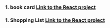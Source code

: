 ### 1. book card <a href="https://react-project-nu-roan.vercel.app/">Link to the React project</a>

### 1. Shopping List <a href="/">Link to the React project</a>
